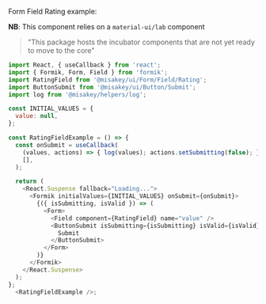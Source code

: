 Form Field Rating example:

**NB**: This component relies on a `material-ui/lab` component
> "This package hosts the incubator components that are not yet ready to move to the core"

```js
import React, { useCallback } from 'react';
import { Formik, Form, Field } from 'formik';
import RatingField from '@misakey/ui/Form/Field/Rating';
import ButtonSubmit from '@misakey/ui/Button/Submit';
import log from '@misakey/helpers/log';

const INITIAL_VALUES = {
  value: null,
};

const RatingFieldExample = () => {
  const onSubmit = useCallback(
    (values, actions) => { log(values); actions.setSubmitting(false); },
    [],
  );

  return (
    <React.Suspense fallback="Loading...">
      <Formik initialValues={INITIAL_VALUES} onSubmit={onSubmit}>
        {({ isSubmitting, isValid }) => (
          <Form>
            <Field component={RatingField} name="value" />
            <ButtonSubmit isSubmitting={isSubmitting} isValid={isValid}>
              Submit
            </ButtonSubmit>
          </Form>
        )}
      </Formik>
    </React.Suspense>
  );
};
  <RatingFieldExample />;
```
